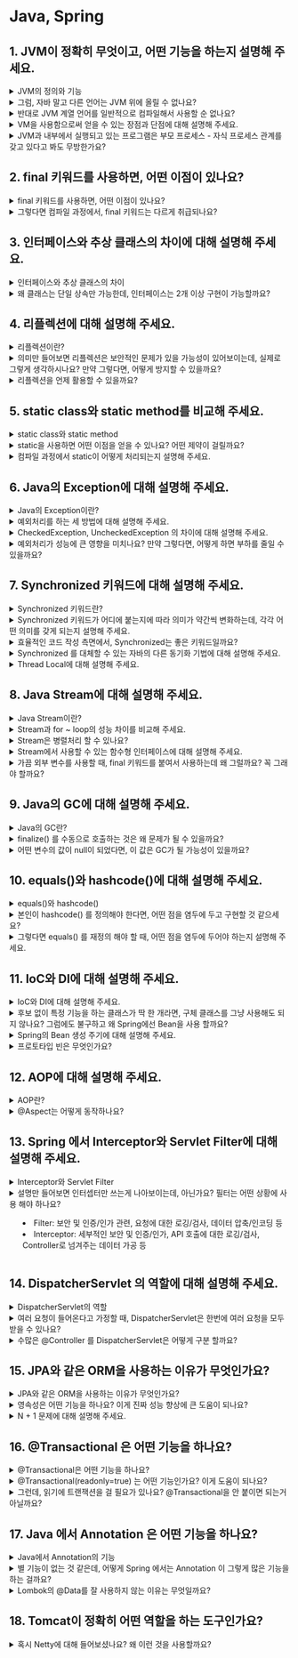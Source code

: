 # Java, Spring

## 1. JVM이 정확히 무엇이고, 어떤 기능을 하는지 설명해 주세요.

<details>
<summary>JVM의 정의와 기능</summary>

- JVM(Java Virtual Machine): 자바 바이트코드를 실행하기 위한 가상 머신.
  - 주요 구성 요소: 클래스 로더(class loader), 실행 엔진(execution engine), 런타임 데이터 영역(Runtime Data Areas)
  - 자바 컴파일러(javac)가 .java → 바이트 코드(.class)로 반환, JVM이 바이트 코드를 실행.
- 클래스 로딩(메모리로 로딩), 보안, 실행 엔진, 메모리 관리, 표준 라이브러리 접근 등의 기능을 수행한다.
- Java 프로그램이어떤 운영체제(OS)에서도 동일하게 작동할 수 있게 한다.
  - Java 바이트코드: JVM이 이해할 수 있는 언어로 번역된 Java 소스 코드를 의미.
- [답변 참고](https://peonyf.tistory.com/entry/JVM)
</details>

<details>
<summary>그럼, 자바 말고 다른 언어는 JVM 위에 올릴 수 없나요?</summary>

- JVM은 Java 전용이 아닌, JVM 바이트코드를 실행한다. Java 바이트코드로 변환이 가능하다면 다른 언어도 실행할 수 있다.
- 대표적으로, Kotlin, Scala, Groovy 등이 JVM 위에서 실행될 수 있다.
- 이러한 언어들은 각자의 특성을 가지고 있지만, JVM 위에서 실행되므로 Java의 라이브러리와 프레임워크를 활용할 수 있고, JVM의 메모리 관리와 성능 최적화 같은 기능을 이용할 수 있다.

</details>

<details>
<summary>반대로 JVM 계열 언어를 일반적으로 컴파일해서 사용할 순 없나요?</summary>

- 가능할 수는 있지만 제한적이다. JVM 언어로 작성된 코드를 JVM 바이트코드가 아닌 네이티브 코드로 직접 컴파일하려면, 해당 언어를 지원하는 AOT(ahead-of-time) 컴파일러나 별도
- JVM이 제공하는 이식성과 런타임 기능(GC, 리플렉션 등) 일부를 잃을 수 있어 JVM의 장점을 활용하기 어렵다.
</details>

<details>
<summary>VM을 사용함으로써 얻을 수 있는 장점과 단점에 대해 설명해 주세요.</summary>

**장점**

- 이식성: VM은 OS/하드웨어의 세부 사항을 추상화하여, OS/하드웨어에 관계없이 실행 가능하도록 한다. 예를 들어, JVM은 자바 프로그램을 모든 JVM이 설치된 프로그램에서 실행할 수 있게 해준다.
- 보안: VM은 바이트코드 검증(실행 전 코드의 무결성, 안전성 확인), 샌드박스 환경 제공(프로그램이 시스템 작원에 직접 접근하지 못하게 처리) 등의 기능을 수행한다.
- 메모리 관리 자동화: 자동 메모리 관리와 가비지 컬렉션 기능(사용하지 않는 객체 메모리를 자동 해제)을 제공한다.

**단점**

- 추가 자원 사용: VM은 자체적인 운영 체제와 런타임 시스템을 유지하기 때문에 추가적인 메모리와 CPU 리소스 자원을 사용하게 된다.
- 속도: VM을 거쳐 코드를 실행하는 것은 일반적으로 네이티브 앱보다 느릴 수 있지만, 최근에는 최적화를 통해 속도 격차가 줄어들고 있다.
</details>

<details>
<summary>JVM과 내부에서 실행되고 있는 프로그램은 부모 프로세스 - 자식 프로세스 관계를 갖고 있다고 봐도 무방한가요?</summary>

- JVM 자체는 하나의 OS 프로세스이고, JVM 안에서 실행되는 Java 프로그램은 JVM 프로세스 내부의 스레드 형태로 동작한다.
- 일반적인 운영 체제의 프로세스 계층 관계를 고려할 때, JVM과 그 내부에서 실행되고 있는 프로그램은 부모-자식 관계라고 보기보다는, 단일 프로세스 내에서 스레드를 통해 동시에 작업을 처리하는 구조라고 볼 수 있다.
</details>

## 2. final 키워드를 사용하면, 어떤 이점이 있나요?</h3></summary>

<details>
<summary>final 키워드를 사용하면, 어떤 이점이 있나요?</summary>

- Java에서의 final: 불변성이 보장되고, 변경 가능성을 최소화하며, thread-safe(스레드 안정성)하기 때문에 동기화할 필요가 없다.
- 파라미터에 사용: 메서드 내에서 파라미터 재할당을 방지
- 변수에 사용: 객체 생성 후 의도치 않은 상태 변경, 재할당을 방지
- 메서드에 사용: 의도치 않은 오버라이딩 불가능 보장
- 클래스에 사용: 상속 불가능 보장

</details>

<details>
<summary>그렇다면 컴파일 과정에서, final 키워드는 다르게 취급되나요?</summary>

1. 컴파일러의 처리

- 컴파일 타임 상수로 결정 가능한 final 변수는 초기화된 후 값이 변경되지 않는 상수로 취급된다.
- 이 경우 컴파일러는 final 변수를 constant poll(상수 풀)에 넣거나, 코드 내에서 인라인되는 최적화를 수행할 수 있다.
- 컴파일러는 final 변수를 constant poll(상수 풀)에 넣거나, 상수로 치환하는 최적화를 수행할 수 있다.

2. JVM의 처리

- final 메서드/클래스의 경우 오버라이딩/상속이 불가능하다는 점을 JVM이 활용해 dynamic dispatch를 피할 수 있다. 따라서, JIT 컴파일러가 메서드 호출을 직접 호출로 최적화하거나, 인라이닝 할 수 있다.
- final 필드의 경우 한 번 초기화 이후 변경되지 않으므로, JVM이 불변성을 가정하고 최적화를 적용할 수 있다.
</details>

## 3. 인터페이스와 추상 클래스의 차이에 대해 설명해 주세요.

<details>
  <summary>인터페이스와 추상 클래스의 차이</summary>

- 인터페이스와 추상 클래스 모드 추상 메서드를 가질 수 있으며, 추상화를 제공한다.

**인터페이스**

- "이 객체가 어떤 동작을 할 수 있는가?" 를 정의.
- 기본적으로 추상 메서드만 가진다.
- 생성자를 가질 수 없다.
- public static final(상수)만 변수 선언 가능하다.
- 다중 구현이 가능하다.
- Comparable, Runnable 등 → 객체의 역할/행동 규약을 명세.

**추상 클래스**

- "이 객체는 무엇인가?" 를 정의.
- 일반 메서드와 추상 메서드 둘다 사용 가능하다.
- 생성자를 가질 수 있다.
- 당야한 종류의 변수 및 접근 제어자를 가질 수 있다.
- 단일 상속만 가능하다.
- 공통 속성과 메서드를 제공하면서, 세부 구현은 자식 클래스에 위임.

</details>

<details>
  <summary>왜 클래스는 단일 상속만 가능한데, 인터페이스는 2개 이상 구현이 가능할까요?</summary>

- 클래스에 다중 구현을 가능하게 설정한다면:
  - 클래스는 상태(필드)와 구현(메서드 로직)을 모두 포함한다.
  - 다중 상속을 허용하면 다이아몬드 문제(Diamond Problem)가 발생할 수 있다.
  - 예시) A를 상속한 B와 C, D가 B와 C를 동시에 상속한다면 D가 A를 어떻게 물려받을지에 대한 문제
- 인터페이스는 본질적으로 행동(메서드 시그니처, 규약)을 정의하는 역할.
  - 충돌 가능성이 낮아 다중 구현이 허용. 충돌 발생 시 강제로 해결하도록 설정.
  - Java 8 이후 default 메서드가 생기면서 구현이 가능해졌지만, 구현 클래스에서 명시적으로 해결하도록 강제함.
  </details>

## 4. 리플렉션에 대해 설명해 주세요.

<details>
  <summary>리플렉션이란?</summary>

- 자바 리플렉션은 런타인 시점에서 클래스, 메서드, 필드, 생성자 등의 메타데이터에 동적으로 접근할 수 있는 기능을 제공하는 자바 API이다.
- Java에서는 컴파일러가 .java -> byte 코드로 변경, 클래스 로더는 해당 코드를 읽어 JVM 메모리 영역에 저장한다.
- 리플렉션은 이 JVM 메모리 영역에 저장된 클래스의 정보를 꺼내와서 사용한다.
- 장점: 유연성과 확장성이 증가하고, 외부 라이브러리 없이도 런타임에 클래스 정보를 얻거나, 메서드를 호출하고, 속성을 변경할 수 있다.
- 예시)
  - 스프링 프레임워크: DI에 사용
  - MVC: View에서 넘어오는 데이터를 객체에 바인딩할 때 사용
  - Hibernate: @Entity 클래스에 setter가 없으면 해당 필드에 값을 바로 주입
  - JUnit: ReflectionUtils 라는 클래스를 내부적으로 정의하여 사용
- 추가 질문) 생성자 주입이 빈을 생성할 때 추가적인 리플렉션을 진행하는가?
  - 일반적으로 생성자 주입이 일어날 때 리플렉션은 빈 생성 과정에서 한 번 수행된다. 그러나 AOP와 같은 기능, 프록시 객체를 생성할 때는 추가적인 리플렉션을 진행할 수 있다.
  </details>

<details>
  <summary>의미만 들어보면 리플렉션은 보안적인 문제가 있을 가능성이 있어보이는데, 실제로 그렇게 생각하시나요? 만약 그렇다면, 어떻게 방지할 수 있을까요?</summary>

- 리플렉션의 주요 보안 위험: 캡슐화 위반(private로 설정한 필드에도 접근 가능), 접근 제어 우회 가능성, 불변 객체 변조 가능성이 있다.
- 외에도 성능 저하를 발생시킬 수 있다는 단점이 존재한다.
- 방지 방법:
  - 최소 권한 원칙: 꼭 필요한 경우에만 사용한다.
  - SecurityManager 활용: Java의 SecurityManager를 활용하면 보안 정책을 더 세밀하게 지어할 수 있다. 민감한 패키지에 대한 리플렉션 접근을 제한한다.
  - 코드 검사와 테스트: 리플렉션을 사용하는 부분에서 예기치 않은 동작이 발생하지 않도록 주의해야 함.
  </details>

<details>
  <summary>리플렉션을 언제 활용할 수 있을까요?</summary>

- 프레임워크/라이브러리 개발: 스프링(Spring), 하이버네이트(Hibernate) 같은 프레임워크들은 리플렉션을 활용해 내부적으로 객체 생성, 메서드 호출, 필드 접근 등을 처리한다.
- 어노테이션 처리: AOP(관점 지향 프로그래밍), 유효성 검사, 로깅 등 다양한 곳에서 활용할 수 있다.
- 테스트 도구에서 활용: JUnit에서 테스트 메서드 자동 발견 및 실행, Mock 라이브러리에서 private 필드 주입
- 도구/유틸리티: Jackson, Gson 같은 라이브러리는 직렬화/역직렬화 시 객체의 필드 이름/타입을 런타임에 확인해서 매핑해준다.
</details>

## 5. static class와 static method를 비교해 주세요.

<details>
  <summary>static class와 static method</summary>

**static class**

- Java에서는 클래스 자체를 static으로 선언할 수 없고, 중첩 클래스(Nested class)에만 static을 붙일 수 있다.
  - static: static nested class
  - non-static: inner class
- Outer class를 인스턴스하지 않고 사용하는 클래스를 static class라고 한다.
- 외부 클래스와 인스턴스 없이 사용이 가능하다.
- 외부 클래스와 독립적으로 컴파일되고 로드될 수 잇다.
- 외부 클래스 참조가 없어 메모리 사용량이 줄어든다.

**static method**

- 인스턴스가 아니라 클래스에 속하는 메서드이다.
- 객체 생성 없이도 호출이 가능하다.
- 오버라이딩이 불가능하다.
- 유틸리티 메서드, 팩토리 메서드 등에 사용한다.
- 외부 인스턴스와 무관한 정적 중첩 클래스다.
</details>

<details>
  <summary>static을 사용하면 어떤 이점을 얻을 수 있나요? 어떤 제약이 걸릴까요?</summary>

**이점**

- 메모리 효율성: static 멤버(필드, 메서드, 클래스)는 JVM의 메서드 영역에 올라가고, 클래스 로딩 시 한 번만 메모리에 할당되어 메모리를 절약한다.
- 빠른 접근: 객체 생성 없이 클래스 이름으로 바로 접근할 수 있다.
- 전역적 성격: 어디서든 클래스명을 통해 접근할 수 있어 전역 상태나 유틸리티 기능에 적합하다.
- 초기화 보장: 클래스 로딩 시점에 초기화되어 멀티스레드 환경에서도 thread-safe한 초기화가 가능하다.
- 캡슐화 및 구조화 강화: static nested class를 사용하면 외부 클래스와 강하게 연관된 클래스를 한 곳에 묶을 수 있다.
- 추가 질문) DTO를 Nested Classes로 묶을 때 static을 붙이는 것이 좋은 이유는?
  - 메모리 공간, 생성 기간의 이점을 가질 수 있다.
  - Inner class의 경우 Inner class 가 Outer class 인스턴스에 대한 참조를 갖고 있기 때문에, Garbage Collection은 Outer class의 인스턴스를 수거 대상으로 보지 않아 GC 의 대상에서 제외한다.

**제약**

- 다형성 제한: static 메서드는 오버라이딩이 불가능하여 상속에서 다형성의 이점을 활용할 수 없다.
- 인스턴스 멤버 접근 불가: static 컨텍스트에서는 non-static 멤버(필드, 메서드 등)에 직접 접근할 수 없다.
- 테스트 어려움: 모킹(Mock)이나 DI(의존성 주입)이 어려워 단위 테스트가 복잡해진다.
- 메모리 누수 위험: static 변수는 GC 대상에서 쉽게 해제되지 않아 잘못 사용하면 메모리 누수가 발생할 수 있다.
- 스레드 안전성: static 변수는 모든 스레드가 공유하므로 동기화 문제가 발생할 수 있다.
</details>

<details>
  <summary>컴파일 과정에서 static이 어떻게 처리되는지 설명해 주세요.</summary>

- 클래스 로더에서 class 파일을 로딩하는 순서는 다음과 같이 3단계로 구성된다. (Loading → Linking → Initialization)

**1. Loading**

- 어떤 클래스가 처음으로 참조될 때, 클래스 로더가 .class 파일을 읽어 JVM 메모리(JVM의 메서드 영역)에 올린다.
- 이 시점에 아직 static 변수 값 초기화나 static 블록 실행은 일어나지 않는다.

**2. Linking**

- 클래스 파일을 사용하기 위해 검증, 준비를 하는 과정이다.
- static 변수에 메모리 공간을 할당하고 기본값(default value) 으로 초기화한다.

**3. Initialization**

- static 변수에 명시된 값이 대입되고, static 블록이 실행된다.
- 초기화는 클래스 로더당 단 한 번만 수행된다.
</details>

## 6. Java의 Exception에 대해 설명해 주세요.

<details>
 <summary>Java의 Exception이란?</summary>

- 정의: 프로그램 실행 중 발생할 수 있는 비정상적인 상황(에러 상태)를 객체로 표현한 것.
- 컴파일 시점에 발견되지 않다가, 프로그램이 실행되는 시점에서 발생한다.
- 메서드 내부에서 에러가 발생하면, 메서드는 객체를 만들고 런타임 시스템에 전달한다. 해당 객체는 "예외 객체"라고 불리며, 이를 예외 발생(throwing an excetpion)이라고 한다.
- Exception 전체 구조
- 최상위 클래스: `Throwable`
- `Error` : 개발자가 직접 처리 불가한 시스템적 에러
- `Exception` : 개발자가 처리할 수 있는 예외.
  - `Checked Exception` : 컴파일러가 처리 강제.
  - `Unchecked Exception`(RuntimeException) : 컴파일러가 강제하지 않음.

```

                 Throwable
                /         \
            Error          Exception
                          /        \
             (UncheckedException)   CheckedExceptions
               RuntimeException
```

</details>

<details>
  <summary>예외처리를 하는 세 방법에 대해 설명해 주세요.</summary>

**1. 예외 복구**

- 예외 상황을 파악하고 문제를 해결해서 정상상태로 돌려놓는 방법
- Exception이 발생하여도 어플리케이션은 정상적으로 동작
- 반복문을 이용하여 예외가 발생하더라도 일정 수만큼 재시도를 하여 예외 복구를 시도한다.
- 예시) try-catch 블록을 사용해서 catch 블록 안에서 예외 처리

**2. 예외처리 회피**

- 예외처리를 직접 담당하지 않고 호출한 쪽으로 던져 회피하는 방법(throws)
- 해당 계층에서 처리하는 게 적절하지 않은 경우 상위 계층에 책임을 위임한다.
- 해당 로직에서 예외가 발생했을 때 처리하지 않고 회피하는 것이 최선의 방법일 때만 사용한다.

**3. 예외 전환**

- 위의 예외 처리 회피와 비슷하게 메서드 밖으로 예외를 던지지만, 적절한 예외로 필터링해서 넘기는 방법이다.
- 조금 더 명확한 의미로 전달되기 위해 적합한 의미를 가진 예외로 변경해서 throws 하는 것이라 보면 된다.
- 이외에도 예외처리를 상위클래스로 단순하게 처리하기 위한 포장(wrap)하는 방법도 일컫는다.
- 예시) SQLException을 잡아서 CustomDataAccessException으로 변환 후 throw

</details>

<details>
  <summary>CheckedException, UncheckedException 의 차이에 대해 설명해 주세요.</summary>

**Checked Exception (확인된 예외)**

- 컴파일 시점에 반드시 처리(try-catch 또는 throws 선언)해야 하는 예외.
- 주로 외부 지원(파일, 네트워크, DB 등)에서 발생하는 예외 상황이다.
- 예: IOException, SQLException.

**Unchecked Exception (확인되지 않은 예외, Runtime Exception)**

- 컴파일러가 강제하지 않음 → 예외 처리를 생략할 수 있음.
- 주로 프로그래밍 오류(코드 로직 오류)로 발생하는 예외.
- 예: NullPointerException, ArrayIndexOutOfBoundsException, IllegalArgumentException.

**차이 정리**

- Checked: 외부 요인, 반드시 처리 필요.
- Unchecked: 로직 오류, 개발자가 선택적으로 처리.
</details>

<details>
  <summary>예외처리가 성능에 큰 영향을 미치나요? 만약 그렇다면, 어떻게 하면 부하를 줄일 수 있을까요?</summary>

- 성능 영향
  - try-catch 블록 자체는 성능에 큰 영향을 주지 않지만, 실제로 예외가 발생하여 throw 되는 순간은 비용이 크다.
  - 스택 트레이스 캡처, 예외 객체 생성, 스택 언와인딩(unwind) 과정 때문에 속도 저하
- 부하 줄이는 방법
  - 사전 검증: if 문으로 null 체크, 범위 검사 등으로 예외가 발생하지 않도록 설계.
  - 예외 객체 최적화: Custom한 Exception의 경우엔 fillInStackTrace()를 오버라이드하여 stackTrace 생성 비용을 줄일 수 있음.
  - 대체 응답 반환: 예외 발생 대신 empty 객체를 리턴하거나 다른 적절한 응답으로 처리.
  - 로깅 최적화: 필요 이상으로 stack trace를 남기지 않고, 상황에 맞게 로깅 수준을 조정.
  - 성능 민감한 구간에서는 Checked Exception보다 Unchecked Exception + 사전 검증 활용.
  </details>

## 7. Synchronized 키워드에 대해 설명해 주세요.

<details>
  <summary>Synchronized 키워드란?</summary>

- 자바에서 동기화 영역을 생성하는 키워드.
- Synchronized 처리된 객체나 메서드는 두 개 이상의 스레드가 동시 접근하는 것을 막는다.
- 동시에 접근을 시도할 때는 Java 스레드 스케줄러가 스레드 우선순위, JVM 스케줄링 정책, Fairness 옵션에 의해 우선 순위를 선정한다.
- Synchronized의 특징
  - 스레드가 synchronized 키워드가 붙은 메서드에 진입하려면 해당 객체의 락을 획득해야 한다.
  - 여러 스레드가 대기 중인 경우, 락 획득 순서는 보장되지 않는다.
  - synchronized 블록 안에서는 변수의 메모리 가시성 문제가 자동으로 해결되므로, 별도의 volatile 선언이 필요하지 않다.
  </details>

<details>
  <summary>Synchronized 키워드가 어디에 붙는지에 따라 의미가 약간씩 변화하는데, 각각 어떤 의미를 갖게 되는지 설명해 주세요.</summary>

- 인스턴스 메서드:
  - synchronized 키워드를 메서드 선언에 붙이면, 해당 메서드를 호출한 인스턴스를 기준으로 동기화를 진행한다. 여러 스레드가 같은 객체의 synchronized 메서드를 호출하면 한 번에 하나만 실행한다.
  - 예시: `public synchronized void add(int value)`
- static 메서드:
  - 해당 클래스 레벨에서 동기화가 이루어진다.
  - 즉, 클래스 레벨에서 동기화가 걸려서 모든 인스턴스가 영향을 받는다.
  - 사용 시 주의: 클래스 객체는 JVM 내에서 하나만 존재하므로, 클래스 간 자원을 보호해야 할 때 적합하다.
  - 예시: `public static synchronized void add(int value)`
- 인스턴스 메서드 내부 블록:
  - 동기화가 필요한 코드만 블록으로 지정해, 특정 객체에 대해 lock을 걸 수 있다.
  - 예시:
    ```java
    public void add(int value) {
        // 동기화되지 않은 코드
        synchronized(this) {
            this.count += value; // 이 부분만 동기화
        }
        // 동기화되지 않은 코드
    }
    ```
- static 메서드 내부 블록:
  - 동기화가 필요한 static 메서드 내부의 특정 코드만 블록으로 지정해 클래스 객체를 기준으로 동기화한다.
  - 특정 블록에 대해 클래스의 모든 스레드의 동기화를 보장한다.
  - 사용 시 주의: 클래스의 다른 스태틱 메소드와 동시 실행을 방지할 수 있다.
  - 예시:
    ```java
    public static void add(int value) {
        synchronized (MyClass.class) {
            count += value; // 이 부분만 동기화
        }
    }
    ```

</details>

<details>
  <summary>효율적인 코드 작성 측면에서, Synchronized는 좋은 키워드일까요?</summary>

- 장점
  - 직관적이고 사용법이 간단하다. 쉽게 스레드 안전성을 확보할 수 있다.
  - JVM 레벨에서 지원하므로 안정성이 높다.
- 단점
  - 무조건 블로킹 기반이라 성능 저하 및 효율성 문제가 발생할 수 있다.
  - 특히, BLOCKED 상태의 스레드는 락이 풀릴 때까지 무한 대기를 하며 synchronized는 인터럽트, 타임아웃을 지원하지 않는다.
  - 경쟁이 많으면 context switching 비용이 크다.
  - 전체 메서드에 걸면 임계영역이 넓어져 병렬성이 떨어진다. 따라서, 공유 객체를 사용하는 임계 영역(critical section)은 꼭 필요한 부분에만 최대한 작게 유지하는 것이 중요하다.
  </details>

<details>
  <summary>Synchronized 를 대체할 수 있는 자바의 다른 동기화 기법에 대해 설명해 주세요.</summary>

- `ReentrantLock` (재진입 가능 락)
  - synchronized와 동일하게 한 번에 하나의 스레드만 접근 가능하지만, 더 세밀한 제어 가능
  - 락의 획득과 해제를 명시적으로 관리 (개발자가 직접 관리)
  - 공정성 설정 가능, 타임아웃, 인터럽트 처리 가능.
  - 락 해제(unlock())을 직접 호출해야 하기 때문에 잘못 쓰면 데드락 발생 가능
- `ReadWriteLock`
  - 읽기와 쓰기를 구분하여 동기화 적용
  - 다수의 스레드가 동시에 읽기 가능
  - 쓰기 작업 시에만 쓰기 락 적용
  - 읽기 작업이 많은 경우 성능 최적화 가능
- `Semaphore`
  - 일정 개수의 스레드만 공유 자원에 접근하도록 제어 (동시 접근 허용)
  - 특정 리소스에 접근 가능한 최대 스레드 수 제한
  - 리소스 개수 기반 제어 가능 (동시성 수준 제한).
- `Atomic 클래스들 (AtomicInteger, AtomicLong 등)`
  - CAS (Compare-And-Swap) 기반으로 락 없이 원자적 연산 제공.
  - 동기화 없이 안전한 연산 수행 가능
  - 내부적으로는 JVM이 CPU의 CAS 명령어를 활용 → 매우 빠름, 성능 우수
  </details>

<details>
  <summary>Thread Local에 대해 설명해 주세요.</summary>

- 정의: 스레드마다 독립적인 변수를 제공하는 메커니즘.
- 동기화 자체를 없애고 “스레드마다 고유 상태를 부여”하는 관점에서 등장한 개념으로, 스레드별 독립된 복사본을 유지하기 위해 만들어진 도구.
- 같은 코드를 여러 스레드가 실행해도 각 스레드가 가진 ThreadLocal 변수 값은 서로 다름.
- ThreadLocal은 자바 스레드 Stack이 아닌 Heap 영역에 생성된 Thread 객체 내부의 필드(ThreadLocalMap)에 저장된다.
- 특징
  - 공유 자원에 대한 동기화 필요 없음 (스레드 고유 데이터이므로).
  - 보통 사용자 세션, 트랜잭션 컨텍스트, 로깅 traceId 등에 활용됨.
  - 스레드 격리 및 설계 단순화 가능.
  </details>

## 8. Java Stream에 대해 설명해 주세요.

<details>
  <summary>Java Stream이란?</summary>

- Java Stream: Java 8에서 도입된 데이터 처리 API로, 데이터 소스를 추상화하여 함수형 스타일로 데이터를 처리할 수 있도록 한다.
- for문 중첩 대신 filter, map, collect 같은 파이프라인 방식으로 작성해 코드가 간결해진다.
- Java Stream의 특징
  - 파이프 라이닝: 중간 연산들이 Stream을 반환하며 연결되고, 최종 연산이 호출될 때 한 번에 실행되는 구조를 가진다. 이로 인해 layziness(게으름), short-circuiting(쇼트서킷) 같은 최적화를 얻을 수 있다.
    - layziness: 최종 연산이 오기 전까지 아무것도 실행 안 함.
    - short-circuiting: findFirst() 같은 최종 연산을 쓰면, 첫 번째 요소만 찾으면 나머지는 아예 안 돌고 멈춘다.
  - 내부 반복: 반복자를 이용해서 명시적으로 반복하는 컬렉션과 달리 스트림은 내부 반복을 지원한다.
  - 일회용: Iterator처럼 일회용이며, 한 번 사용하면 다시 사용할 수 없다.

</details>

<details>
  <summary>Stream과 for ~ loop의 성능 차이를 비교해 주세요.</summary>

- **for loop**
  - 전통적인 외부 반복(External Iteration).
  - JVM이 최적화하기 쉽고, 불필요한 객체 생성이 없어 오버헤드가 거의 없다.
  - 일반적으로 소량 데이터 처리나 단순 연산에서는 for문이 더 빠르다.
- **Strteam**
  - 내부 반복(Internal Iteration)을 사용.
  - 람다 캡처, 함수형 인터페이스 객체 생성 등으로 인한 추가 오버헤드가 존재한다.
  - 가독성, 유지보수성이 뛰어나고, filter, map, reduce 같은 고수준 연산을 선언적으로 조합 가능
  - 대량 데이터에서 병렬 처리(parallelStream)를 활용하면 성능상 이점이 있을 수 있다.
- Primitive Type: 성능 최우선 → for-loop 권장.
- Wrapped Type: Stream과 for-loop의 성능 차이가 거의 없음 → 가독성과 유지보수성이 좋은 Stream을 써도 무방. (wrapper type은 Collection을 순회하는 비용이 크기 때문에 for-loop와 stream 간의 성능 차이가 거의 나지 않음)
</details>

<details>
  <summary>Stream은 병렬처리 할 수 있나요?</summary>

- 병렬 스트림(parallelStream)이란: Java 8에서 도입된 Stream의 기능 중 하나로, 각 스레드에서 처리할 수 있도록 스트림 요소를 여러 Chunk로 분할한 것이다.
- 내부적으로 ForkJoinPool (공용 스레드풀)을 이용하여 데이터를 병렬 처리한다.
  - Fork / Join Framework: Java 7에서 도입된 병렬 처리 프레임워크로, 큰 작업을 더 작은 작업으로 분할(Fork)하고, 병렬 처리한 후 병합(Join)하는 방식으로 동작한다.
- 단점
  - 스레드 관리 오버헤드가 있어서 소량 데이터는 오히려 속도 저하가 발생할 수 있다.
  - 공유 자원 접근이 필요하면 동기화 비용이 발생한다.
  </details>

<details>
  <summary>Stream에서 사용할 수 있는 함수형 인터페이스에 대해 설명해 주세요.</summary>

- `map(Function<T, R>)`:
  - 요소를 변환
  - 예시) .map(String::length)
- `filter(Predicate<T>)`:
  - 조건을 만족하는 요소만 통과
  - 예시) .filter(n -> n % 2 == 0)
- `sorted(Comparator<T>)`
  - 요소 정렬
  - 예시) .sorted(Comparator.comparing(String::length))
- `forEach(Consumer<T>)`
  - 요소 소비(출력, 저장 등)
  - 예시) .forEach(System.out::println)
- `reduce(BinaryOperator<T>)`
  - 누적 연산(합계, 곱 등)
  - 예시) .reduce(0, Integer::sum)
- `collect(Supplier<R>, BiㅇConsumer<R, ? super T>, BiConsumer<R,R>)`
  - Stream → 컬렉션/맵 등으로 수집
  - 예시) .collect(Collectors.toList());

</details>

<details>
  <summary>가끔 외부 변수를 사용할 때, final 키워드를 붙여서 사용하는데 왜 그럴까요? 꼭 그래야 할까요?</summary>

- 람다식/익명 클래스 안에서 사용하는 외부 변수는 final 또는 effectively final(사실상 final) 이어야 한다.
- 스트림은 기본적으로 병렬처리 지원, 함수형 인터페이스를 활용하기 때문에 멀티스레드 환경에서 외부 변수의 일관성 문제가 발생하지 않기 위해서 final 또는 변경되지 않는 변수만 허용한다.

</details>

## 9. Java의 GC에 대해 설명해 주세요.

<details>
  <summary>Java의 GC란?</summary>

- Java의 GC(Garbaege Collection)이란, 더 이상 참조되지 않는 객체를 메모리에서 해제하는 JVM의 메모리 관리 기법.
- 메모리 누수 위험을 줄일 수 있음.
- GC의 동작 과정:
  1. Mark 단계: GC는 루트 객체에서 시자해서 참고 그래프를 따라가며 살아있는 객체를 모두 마킹.
  2. Sweep 단계: 힙 메모리를 순회하면서 마킹되지 않는 객체를 가비지로 간주,
  3. Compact 단계 (필요 시): 단편화 문제를 해결하기 위해 객체 정리 진행
  </details>

<details>
  <summary>finalize() 를 수동으로 호출하는 것은 왜 문제가 될 수 있을까요?</summary>

- finalize()란, GC가 객체를 회수하기 직전에 JVM이 한 번 호출해 주는 콜백 메서드.
- 사용 시 문제점:
  - 비결정성: finalize()가 언제 호출되는지를 예측할 수 없음.
  - 객체를 수거할 때마다 finalize() 큐에 넣고 실행해야 함. 가비지 컬렉션의 성능 저하 발생.
  - finalize()에서 예외가 발생하면 이 예외는 무시되며, 남은 정리 코드는 실행되지 않음. 이로 인해 자원이 제대로 회수되지 않는 누수가 발생.
- 성능/안정성 문제로 Java 9부터 finalize()는 Deprecated됨.
- 대체 수단: try-with-resources나 Cleaner 사용
</details>

<details>
  <summary>어떤 변수의 값이 null이 되었다면, 이 값은 GC가 될 가능성이 있을까요?</summary>

- 단순히 변수를 null로 설정했다고 해서 무조건 GC 대상이 되는 것은 아님.
- null을 할당한 것은 하나의 참조를 끊은 것일 뿐이고, 모든 참조가 사라져야 GC의 대상이 된다.
- GC는 "null 여부"가 아니라 "도달 가능성(reachability)"에 의해 대상 객체를 판별한다.
  - GC의 reachability: 어떤 객체에 아직 유효한 참조가 있으면 'reachable'로, 없으면 'unreachable'로 구별하고, unreachable 객체를 garbage로 간주해 GC를 수행
  </details>

## 10. equals()와 hashcode()에 대해 설명해 주세요.

<details>
  <summary>equals()와 hashcode()</summary>

- **equals()**

  - 기본적으로 2개의 객체가 동일한지 논리적으로 검사하기 위해 사용한다.
  - 2개의 객체가 가리키는 곳이 동일한 메모리 주소일 경우에만 동일한 객체가 된다.

- **hashcode()**

  - 두 객체가 같은 객체인지를 비교한다.
  - 실행 중에(Runtime) 객체를 대표하는 정수값(해시 값)을 반환한다. 일반적으로 Heap에 저장된 객체의 메모리 주소를 반환한다.
  - HashMap, HashSet 같은 해시 기반 컬렉션에서 객체를 효율적으로 찾는 데 사용.

- **equals()와 hashcode()**
  - equals가 true라면 hashCode도 반드시 동일해야 한다.
  - equals가 false일 때는 hashCode가 같을 수도, 다를 수도 있다.
  - equals 구현에 사용된 필드가 변하지 않았다면 hashCode도 실행 중 일관되게 유지되어야 한다.
  </details>

<details>
  <summary>본인이 hashcode() 를 정의해야 한다면, 어떤 점을 염두에 두고 구현할 것 같으세요?</summary>
  
  - equals를 재정의할 때 hashcode도 함께 재정의한다.
    - hashcode를 재정의하지 않으면 해당 클래스의 인스턴스를 HashMap이나 HashSet 같은 컬렉션의 원소로 사용할 때 문제가 발생할 수 있다.
    - equals(Object)가 두 객체를 같다고 판단했다면, 두 객체의 hashCode는 똑같은 값을 반환해야 한다.
  - [hashCode 재정의 가이드](https://www.baeldung.com/java-hashcode)
  - [참고 블로그](https://tecoble.techcourse.co.kr/post/2020-07-29-equals-and-hashCode/)
</details>

<details>
  <summary>그렇다면 equals() 를 재정의 해야 할 때, 어떤 점을 염두에 두어야 하는지 설명해 주세요.</summary>

- equals와의 일관성: equals가 true인 두 객체는 hashCode도 반드시 같아야 하고, equals가 false여도 hashCode는 같을 수 있음.
- 일관된 값 반환: 객체 상태가 변하지 않는 한, 실행 중 언제 호출해도 같은 hashCode가 반환돼야 함.
- 성능 고려: 해시 기반 컬렉션(HashSet, HashMap 등)은 hashCode가 골고루 분포될수록 성능이 좋아짐. Objects.hash(...)는 간단하지만 느릴 수 있고, 성능 민감한 경우는 직접 구현 권장.
</details>

## 11. IoC와 DI에 대해 설명해 주세요.

<details>
  <summary>IoC와 DI에 대해 설명해 주세요.</summary>

- **제어의 역전(IoC)**

  - 제어(Control): 어떠한 클래스 내부에서 다른 객체를 생성하고 이용할 때, 직접 코드를 생성하여 '제어'한다고 한다.
  - 역전(Inversion): 객체를 클래스 내부에서 직접 생성하고 제어하는 것이 아니라, 외부에서부터 인자로 받아 초기화 하는 것
  - 제어의 역전(IoC): 객체의 생성 및 생명주기 관리, 의존성 연결을 개발자가 아닌 컨테이너(Spring)가 담당하는 것. 객체에 대한 제어권이 프레임워크에 있음.
  - IoC가 필요한 이유:
    - 객체를 직접 만들면 코드가 특정 구현체에 강하게 결합된다.
    - IoC를 적용하면 역할과 책임이 분리되고, 결합도가 낮아져 확장성, 유지보수성, 테스트 용이성이 증가한다.

- **의존성 주입(DI)** - IoC를 구현하는 대표적인 방법. - 객체가 사용할 의존 객체를 스스로 생성하지 않고, 외부(Spring 컨테이너)에서 주입받음. - DI vs DL (Dependency Lookup) - DI: 컨테이너가 객체에 필요한 의존성을 주입해줌. - DL: 객체가 필요할 때 컨테이너에 직접 조회(Lookup)해서 가져옴. - 의존성 주입 방법 - 생성자 주입: 객체의 불변성 확보, 순환 참조 에러 방지 등 다양한 이점을 가짐. - 필드 주입 (@Autowired): 스프링 프레임워크에 의존적이므로 권장되지 않음. - 세터 주입: 선택적 의존성에 유용하지만, 불변성을 깨트릴 수 있음.
</details>

<details>
  <summary>후보 없이 특정 기능을 하는 클래스가 딱 한 개라면, 구체 클래스를 그냥 사용해도 되지 않나요? 그럼에도 불구하고 왜 Spring에선 Bean을 사용 할까요?</summary>

- 구체 클래스를 그냥 사용해도 문제는 없지만, Spring Bean을 사용하는 건 여러 장점을 가진다.
- Spring Bean은 Spring IoC 컨테이너에 의해 관리되는 객체를 의미한다. IoC 컨테이너에 의해 생성, 초기화, 소멸된다.
- Spring Bean의 특징
  - 싱글톤 스코프: 기본값으로, 특별히 지정하지 않으면 자동으로 싱글톤 Bean으로 등록된다.
  - 다양한 스코프: prototype, request, session 등 웹 환경에 맞춘 다양한 스코프 제공한다.
  - 의존성 주입(DI): 다른 Bean과의 의존 관계를 외부에서 주입받아 사용한다.
  - 라이프사이클 관리: 컨테이너가 Bean의 생성·초기화·소멸 과정을 관리한다. 개발자가 직접 객체 생명주기를 제어할 필요가 없다.
- Spring Bean의 장점 - 의존성 관리 용이: 객체 간 결합도를 낮추고 유연한 확장이 가능하다. - 싱글톤으로 관리: 메모리 절약 및 성능 최적화. - 객체 생명주기를 컨테이너가 책임져서 리소스 관리 효율적 - 테스트 시 Mock 객체로 쉽게 교체 가능
</details>

<details>
  <summary>Spring의 Bean 생성 주기에 대해 설명해 주세요.</summary>
  
1. 스프링 컨테이너 생성
    - ApplicationContext 같은 IoC 컨테이너가 먼저 생성된다.
2. 스프링 빈 생성
    - 컨테이너가 설정 정보를 읽고 new 키워드를 사용해 Bean 객체를 생성한다.
3. 의존관계 주입 (DI)
    - 생성된 Bean에 필요한 의존 객체들을 주입한다.
    - 생성자 주입, 세터 주입, 필드 주입 등이 이 단계에서 수행된다.
4. 초기화 콜백
    - Bean이 완전히 생성되고 의존관계가 주입된 뒤 실행되는 단계다.
    - @PostConstruct, InitializingBean.afterPropertiesSet() 같은 초기화 메서드가 실행된다.
    - 추가적인 설정이나 리소스 초기화 로직을 넣을 수 있다.
5. 사용
    - 애플리케이션 로직에서 Bean을 실제로 사용한다.
6. 소멸 전 콜백
    - 컨테이너가 내려가기 직전에 Bean의 종료 메서드가 호출된다.
7. @PreDestroy, DisposableBean.destroy() 등이 실행된다.
    - DB 연결 해제, 네트워크 소켓 종료, 파일 닫기 같은 자원 해제 작업을 수행한다.
8. 스프링 종료
    - 컨테이너가 종료되면서 모든 Bean이 소멸된다.
</details>

<details>
  <summary>프로토타입 빈은 무엇인가요?</summary>

- 프로토타입 빈: 스프링에서 기본 빈 스코프는 싱글톤(singleton)이지만, 프로토타입(prototype) 스코프로 설정하면, 빈을 요청할 때마다 새로운 객체가 생성된다.
- 빈의 스코프란: 빈 오브젝트가 만들어져 존재할 수 있는 범위.
- 프로토타입 빈의 특징: - 요청 시마다 항상 새로운 인스턴스 반환 - 스프링 컨테이너는 객체 생성과 의존성 주입까지만 관리 (초기화 콜백까지만 실행, 소멸 콜백은 호출되지 않음) - 상태를 가지는 빈을 매번 새로 생성해서 사용해야 할 때 적합
</details>

## 12. AOP에 대해 설명해 주세요.

<details>
  <summary>AOP란?</summary>

- AOP(Aspect-Oriented Programming): 관점 지향 프로그래밍이라는 뜻으로, 핵심적인 비즈니스 로직으로부터 횡단 관심사(로깅, 트랜잭션, 보안 등)를 분리하는 것을 목적으로 한다.
- AOP의 장점: 코드 전체에 흩어져 있는 관심 사항의 하나의 장소로 응집, 중복 코드를 줄이고 유지보수성이 높아짐.
- **Spring AOP 주요 개념**
  - JoinPoint: 부가 기능(Advice)이 적용될 위치
  - Pointcut: 어떤 JointPoint에 적용할지를 상세한 표현식으로 지정한 것, 구체적으로 Advice가 실행될 지점을 설정
  - Advice: 실질적으로 부가 기능을 담은 구현체, 로직
  - Aspect: 하나의 횡단 관심사를 모듈화한 단위(여러 Advice + Pointcut의 묶음)
  - Weaving: 대상 코드에 Aspect를 적용하는 행위
- **Spring AOP 특징**
  - Spring Bean에만 AOP 적용 가능
  - 런타임에 동적 프록시를 생성해 호출을 가로챔(다이나믹 프록시)
  - 접근 제어 및 부가 기능을 추가하기 위해 프록시 객체를 사용 → 대상 빈 주위를 프록시가 감싸서 호출을 가로채고(Interceptor), 타깃 메서드를 호출
- **Spring AOP에서 사용하는 다이나믹 프록시 종류**
  - JDK 동적 프록시: 인터페이스 기반 동작, 대상 객체가 구현한 인터페이스를 토대로 프록시 클래스를 생성
  - CGLIB: 바이트코드 조작 라이브러리(CGLIB)를 사용, 원본 클래스를 상속해서 프록시 클래스를 생성
- **AspectJ과 Spring AOP의 차이**
  - AspectJ:
    - 더 넓은 지점을 다루는 Weaving 프록시
    - 필드, 메서드, 생성자 등 다양한 Weaving을 지원
    - Spring AOP보다 높은 성능, 복잡도 높음
  - Spring AOP
    - 런타임 프록시
    - 메서드 수준의 Weaving만 지원
    - 적용하기 쉽지만 Bean에만 적용 가능

</details>

<details>
  <summary>@Aspect는 어떻게 동작하나요?</summary>

- 생성:
  - @SpringBootApplication이 실행되며 @Bean과 @Component가 적용된 모든 스프링 빈 대상이 되는 객체를 생성
- 전달:
  - 생성된 객체들을 스프링 컨테이너의 빈 저장소에 등록하기 전에 빈 후처리기(BPP)에 전달
- @Aspect Bean 조회:
  - @Aspect 어노테이션이 붙은 빈을 조회
- @Aspect → Advisor 생성 및 저장:
  - @Aspect 클래스를 읽고 @Pointcut은 Pointcut으로 생성
  - @Before / @Around / ...는 Advice로 생성
  - Advisor(Pointcut+Advice)로 등록
- 프록시 적용 대상 확인:
  - BPP는 일반 빈을 검토하며, Pointcut에 걸리면 프록시 적용 대상으로 판결
- 프록시 생성:
  - 프록시 생성 대상이 된 객체들은 프록시를 생성
  - 프록시 대상 객체가 아니라면 원본 객체 반환
- 등록: - 스프링 컨테이너에 최종 빈으로 등록
</details>

## 13. Spring 에서 Interceptor와 Servlet Filter에 대해 설명해 주세요.

<details>
  <summary>Interceptor와 Servlet Filter</summary>

- **Servlet Filter**
  - HTTP Request → WAS → Servlet Filter → Servlet → Controller
  - Java Servelt에서 제공하는 기능, Dispatcher Servelt에 요청이 전달되기 전/후 부가작업 처리
  - Servlet 컨테이너 레벨, Spring 이전 영역에서 관리됨
  - Spring과 무관하게 전역적으로 처리해야 할 작업
  - Request, Response를 조작할 수 있음
- **Interceptor** - HTTP Request → WAS → Servlet Filter → Servlet → Spring Interceptor → Controller - Spring MVC 레벨, Spring 컨테이너 영역 안쪽에서 관리됨 - Spring 컨테이너 안에서 Client의 요청과 관련되어 처리해야 할 작업  
 - Request, Reseponse를 조작할 수 없고 boolean 값만 반환 가능
</details>

<details>
  <summary>설명만 들어보면 인터셉터만 쓰는게 나아보이는데, 아닌가요? 필터는 어떤 상황에 사용 해야 하나요?

- Filter: 보안 및 인증/인가 관련, 요청에 대한 로깅/검사, 데이터 압축/인코딩 등
- Interceptor: 세부적인 보안 및 인증/인가, API 호출에 대한 로깅/검사, Controller로 넘겨주는 데이터 가공 등
  </summary>
</details>

## 14. DispatcherServlet 의 역할에 대해 설명해 주세요.

<details>
  <summary> DispatcherServlet의 역할</summary>

- DispatcherServlet: HTTP 프로토콜로 들어오는 모든 요청을 가장 먼저 받아 적합한 컨트롤러에 위임해주는 프론트 컨트롤러(Front Controller)
- DispatcherServlet의 장점: 모든 요청을 먼저 받아서 직접 적합한 컨트롤러로 위임, 모든 Servlet에 대한 URL 매핑을 설정하지 않아도 됨
- DispatcherServlet 동작 방식:
  1. 클라이언트의 요청을 디스패처 서블릿이 받음
  2. 요청 정보를 통해 요청을 위임할 컨트롤러를 찾음
  3. 요청을 컨트롤러로 위임할 핸들러 어댑터를 찾아서 전달
  4. 핸들러 어댑터가 컨트롤러로 요청을 위임
  5. 비지니스 로직을 처리
  6. 컨트롤러가 반환값을 반환
  7. 핸들러 어댑터가 반환값을 처리
  8. 서버의 응답을 클라이언트로 반환

  </details>

<details>
  <summary> 여러 요청이 들어온다고 가정할 때, DispatcherServlet은 한번에 여러 요청을 모두 받을 수 있나요?</summary>

- 하나의 요청을 처리하는 중에 다른 요청이 들어오면 멀티스레드로 요청을 처리
- 여러 스레드가 생성되면 스레드 당 존재하는 서로 다른 Servlet이 처리할 수 있고, 반대로 여러 스레드에서 한 Servlet의 요청을 처리할 수 있음
- 그러나 스레드를 생성하고, 스레드 전환 시에 발생하는 Context Switch가 많은 오버헤드를 야기하기 때문에 멀티스레드를 사용할 때는 주의 필요
</details>

<details>
  <summary>수많은 @Controller 를 DispatcherServlet은 어떻게 구분 할까요?
</summary>

- DispatcherServlet 동작 방식:
  1. 스레드를 배정받은 뒤 클라이언트의 요청을 디스패처 서블릿이 받음
  2. 등록된 HandlerMapping을 통해 요청을 위임할 컨트롤러를 찾음
  3. 요청을 컨트롤러로 위임할 HandlerAdapter를 찾아서 전달
  4. 핸들러 어댑터가 컨트롤러로 요청을 위임
  5. 비지니스 로직을 처리
  6. 컨트롤러가 반환값을 반환
  7. 핸들러 어댑터가 반환값을 처리
  8. 서버의 응답을 클라이언트로 반환

  </details>

## 15. JPA와 같은 ORM을 사용하는 이유가 무엇인가요?

<details>
  <summary>JPA와 같은 ORM을 사용하는 이유가 무엇인가요?
</summary>

- ORM(Object-relational mapping)의 약자로써, 객체와 관계의 연결을 의미
- 개발자가 SQL을 직접 작성하지 않고 객체만을 다루며, 객체 간의 관계를 매핑하여 데이터베이스를 사용할 수 있도록 함
- 생산성, 유지보수성, 성능 면에서 우수하고, 객체 중심적인 개발이 가능하도록 한다.
</details>

<details>
  <summary>영속성은 어떤 기능을 하나요? 이게 진짜 성능 향상에 큰 도움이 되나요?
</summary>

- 영속성: 데이터를 생성한 프로그램이 종료되어도 사라지지 않는 데이터의 특성
- 역속성의 기능
  - 데이터 지속성 보장: 프로그램이 종료되더라도 데이터가 사라지지 않고 유지
  - 데이터 일관성 유지: 같은 데이터를 여러 곳에서 사용할 때도 손실이나 불일치가 없도록 보장
- 영속성 컨텍스트(JPA): 엔티티를 영구 저장하고 관리하는 환경으로, 주요 이점은 다음과 같다.
  - 1차 캐시: 같은 트랜잭션 내에서 동일한 엔티티 조회 시 DB 대신 캐시에서 조회
  - 변경 감지(Dirty Checking): 트랜잭션 커밋 또는 플러시 시점에 변경된 엔티티만 감지하여 필요한 SQL만 생성.
  - 지연 로딩(Lazy Loading): 실제로 필요한 시점에 연관된 데이터를 조회하여 불필요한 SQL 실행을 줄임.
- 영속성 자체는 데이터의 지속성을 보장하는 개념
- 영속성 컨텍스트가 제공하는 캐싱, 변경 감지, 지연 로딩 등의 기능을 통해 데이터베이스 접근 횟수를 줄이고 불필요한 작업을 최소화하여 성능 향상에 기여함.

</details>

<details>
  <summary>N + 1 문제에 대해 설명해 주세요.
</summary>

- N + 1 문제:
  - 연관된 엔티티를 개별 쿼리로 반복 조회해서 발생하는 성능 문제
  - 예를 들어, 부모 엔티티 목록을 조회하는 1번 쿼리 실행 후, 각 부모와 연관된 자식 엔티티를 조회할 때마다 N번의 추가 쿼리가 발생함.
  - 결과적으로 총 N+1개의 쿼리가 실행되어 성능이 크게 저하됨
- 해결 방안
  - Fetch Join: 부모와 자식을 한 번의 쿼리로 조회하여 N+1 문제 방지
  - JPA에서는 EntityGraph, 배치 사이즈 설정(@BatchSize) 같은 방법도 활용 가능
  </details>

## 16. @Transactional 은 어떤 기능을 하나요?

<details>
  <summary>@Transactional은 어떤 기능을 하나요?
  </summary>

- @Transactional은 스프링 프레임워크에서 선언적으로 트랜잭션을 관리하기 위한 어노테이션
- **트랜잭션 속성** - 전파(Propagation): - `REQUIRED, SUPPORTS, MANDATORY, REQUIRES_NEW, NOT_SUPPORTED, NEVER,
NESTED` - 격리(Isolation): - `DEFAULT, READ_UNCOMMITTED,READ_COMMITTED, REPEATABLE_READ,SERIALIZABLE` - `Timeout/ReadOnly` - 롤백 규칙: - `rollbackFornoRollbackFor`
  </details>

<details>
  <summary>@Transactional(readonly=true) 는 어떤 기능인가요? 이게 도움이 되나요?</summary>

- @Transactional(readonly=true)를 사용하면 ORM(JPA)에서 dirty checking(변경 감지)/flush 최소화 → 조회 성능 유리
- 서비스의 조회 전용 메서드에 부여해 의도와 최적화 명시
</details>

<details>
  <summary> 그런데, 읽기에 트랜잭션을 걸 필요가 있나요? @Transactional을 안 붙이면 되는거 아닐까요?</summary>

- 여러 조회를 하나의 일관된 시점으로 보장하려면 트랜잭션이 필요할 수 있음
- @Transactional을 붙이지 않아도 되는 경우: 단순 SELECT라면 DB가 자동 commit 모드(auto-commit)로 동작하므로 트랜잭션을 안 걸어도 조회 가능.
- @Transactional을 붙일 필요가 있는 경우: 같은 트랜잭션 안에서 일관된 조회 보장이 필요할 때 (예: 같은 화면에서 여러 번 SELECT 호출 시 같은 데이터를 봐야 함)
</details>

## 17. Java 에서 Annotation 은 어떤 기능을 하나요?

<details>
  <summary>Java에서 Annotation의 기능 </summary>

- 어노테이션 = 메타데이터
- 자체로 실행 로직은 없고, 컴파일 과정이나 실행 과정에서 코드를 어떻게 처리할지에 대한 정보
- 어노테이션의 용도
  - 컴파일러를 위한 정보 제공: 에러를 잡아내거나 경고를 무시하기 위해 사용
  - 컴파일 타임 코드 생성/검증
  - 런타임 메타데이터 제공: 런타임 시 특정 기능을 실행하도록 정보 제공
  </details>

<details>
  <summary>별 기능이 없는 것 같은데, 어떻게 Spring 에서는 Annotation 이 그렇게 많은 기능을 하는 걸까요?</summary>
  </details>

<details>
  <summary>Lombok의 @Data를 잘 사용하지 않는 이유는 무엇일까요?</summary>
  </details>

## 18. Tomcat이 정확히 어떤 역할을 하는 도구인가요?

<details>
  <summary>혹시 Netty에 대해 들어보셨나요? 왜 이런 것을 사용할까요?</summary>
  </details>
